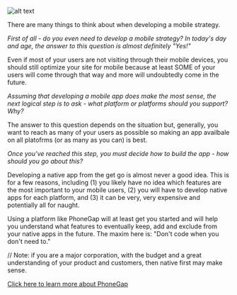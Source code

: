 ![alt text](http://blog.markerly.com/wp-content/uploads/2013/04/memes5_03.png)

There are many things to think about when developing a mobile strategy.

*First of all - do you even need to develop a mobile strategy? In today's day and age, the answer to this question is almost definitely "Yes!"*

Even if most of your users are not visiting through their mobile devices, you should still optimize your site for mobile because at least SOME of your users will come through that way and more will undoubtedly come in the future.

*Assuming that developing a mobile app does make the most sense, the next logical step is to ask - what platform or platforms should you support? Why?*

The answer to this question depends on the situation but, generally, you want to reach as many of your users as possible so making an app availbale on all platofrms (or as many as you can) is best.

*Once you've reached this step, you must decide how to build the app - how should you go about this?*

Developing a native app from the get go is almost never a good idea. This is for a few reasons, including (1) you likely have no idea which features are the most important to your mobile users, (2) you will have to develop native apps for each platform, and (3) it can be very, very expensive and potentially all for naught.

Using a platform like PhoneGap will at least get you started and will help you understand what features to eventually keep, add and exclude from your native apps in the future. The maxim here is: "Don't code when you don't need to."

 // Note: if you are a major corporation, with the budget and a great understanding of your product and customers, then native first may make sense.

[Click here to learn more about PhoneGap](https://www.phonegap.com)
